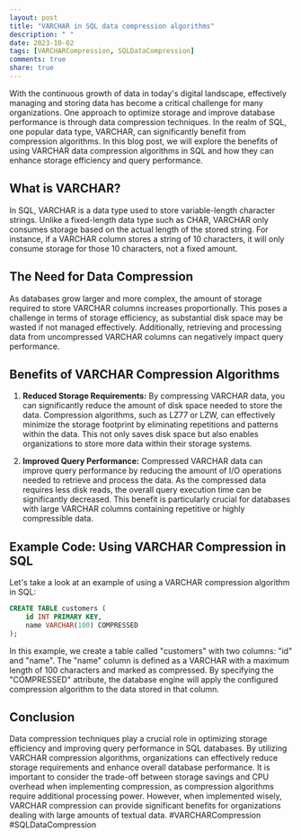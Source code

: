 ```yaml
---
layout: post
title: "VARCHAR in SQL data compression algorithms"
description: " "
date: 2023-10-02
tags: [VARCHARCompression, SQLDataCompression]
comments: true
share: true
---
```


With the continuous growth of data in today's digital landscape, effectively managing and storing data has become a critical challenge for many organizations. One approach to optimize storage and improve database performance is through data compression techniques. In the realm of SQL, one popular data type, VARCHAR, can significantly benefit from compression algorithms. In this blog post, we will explore the benefits of using VARCHAR data compression algorithms in SQL and how they can enhance storage efficiency and query performance.

## What is VARCHAR?

In SQL, VARCHAR is a data type used to store variable-length character strings. Unlike a fixed-length data type such as CHAR, VARCHAR only consumes storage based on the actual length of the stored string. For instance, if a VARCHAR column stores a string of 10 characters, it will only consume storage for those 10 characters, not a fixed amount.

## The Need for Data Compression

As databases grow larger and more complex, the amount of storage required to store VARCHAR columns increases proportionally. This poses a challenge in terms of storage efficiency, as substantial disk space may be wasted if not managed effectively. Additionally, retrieving and processing data from uncompressed VARCHAR columns can negatively impact query performance.

## Benefits of VARCHAR Compression Algorithms

1. **Reduced Storage Requirements:** By compressing VARCHAR data, you can significantly reduce the amount of disk space needed to store the data. Compression algorithms, such as LZ77 or LZW, can effectively minimize the storage footprint by eliminating repetitions and patterns within the data. This not only saves disk space but also enables organizations to store more data within their storage systems.

2. **Improved Query Performance:** Compressed VARCHAR data can improve query performance by reducing the amount of I/O operations needed to retrieve and process the data. As the compressed data requires less disk reads, the overall query execution time can be significantly decreased. This benefit is particularly crucial for databases with large VARCHAR columns containing repetitive or highly compressible data.

## Example Code: Using VARCHAR Compression in SQL

Let's take a look at an example of using a VARCHAR compression algorithm in SQL:

```sql
CREATE TABLE customers (
    id INT PRIMARY KEY,
    name VARCHAR(100) COMPRESSED
);
```

In this example, we create a table called "customers" with two columns: "id" and "name". The "name" column is defined as a VARCHAR with a maximum length of 100 characters and marked as compressed. By specifying the "COMPRESSED" attribute, the database engine will apply the configured compression algorithm to the data stored in that column.

## Conclusion

Data compression techniques play a crucial role in optimizing storage efficiency and improving query performance in SQL databases. By utilizing VARCHAR compression algorithms, organizations can effectively reduce storage requirements and enhance overall database performance. It is important to consider the trade-off between storage savings and CPU overhead when implementing compression, as compression algorithms require additional processing power. However, when implemented wisely, VARCHAR compression can provide significant benefits for organizations dealing with large amounts of textual data. #VARCHARCompression #SQLDataCompression